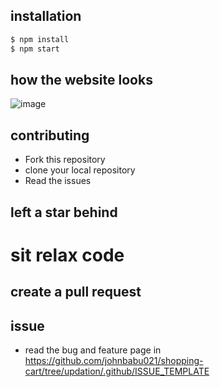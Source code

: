 ## installation
```bash 
$ npm install
$ npm start
```

## how the website looks
![image](https://user-images.githubusercontent.com/58719884/135717495-73bc7169-5594-4379-8067-1ed90e0b1cd3.png)


## contributing
 * Fork this repository
 * clone your local repository
 * Read the issues
 ## left a star behind

# sit relax code
## create a pull request


## issue
 * read the bug and feature page in https://github.com/johnbabu021/shopping-cart/tree/updation/.github/ISSUE_TEMPLATE

